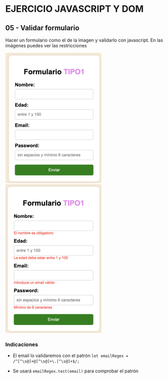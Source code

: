# EJERCICIO JAVASCRIPT Y DOM 
## 05 - Validar formulario 
Hacer un formulario como el de la imagen y validarlo con javascript. En las imágenes puedes ver las restricciones

<img src="captura.png" width="300">

<img src="captura2.png" width="300">


### Indicaciones
- El email lo validaremos con el patrón 
`let emailRegex = /^[^\s@]+@[^\s@]+\.[^\s@]+$/;`

- Se usará `emailRegex.test(email)` para comprobar el patrón


